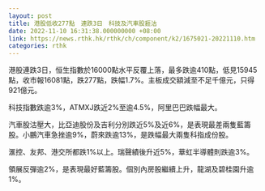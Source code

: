 ```yaml
---
layout: post
title: 港股低收277點　連跌3日　科技及汽車股捱沽
date: 2022-11-10 16:31:38.000000000 +08:00
link: https://news.rthk.hk/rthk/ch/component/k2/1675021-20221110.htm
categories: rthk
---
```


港股連跌3日，恒生指數於16000點水平反覆上落，最多跌逾410點，低見15945點，收市報16081點，跌277點，跌幅1.7%。主板成交額減至不足千億元，只得921億元。

科技指數跌逾3%，ATMXJ跌近2%至逾4.5%，阿里巴巴跌幅最大。

汽車股沽壓大，比亞迪股份及吉利分別跌近5%及近6%，是表現最差兩隻藍籌股。小鵬汽車急挫逾9%，蔚來跌逾13%，是跌幅最大兩隻科指成份股。

滙控、友邦、港交所都跌1%以上。瑞聲績後升近5%，華虹半導體則跌逾3%。

領展反彈逾2%，是表現最好藍籌股。個別內房股繼續上升，龍湖及碧桂園升逾1%。
